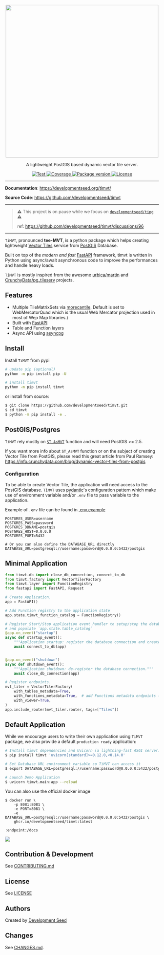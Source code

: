 <p align="center">
  <img width="500" src="https://user-images.githubusercontent.com/10407788/172734314-a2b47e51-b919-4aa3-a7cf-33e57f3c2852.png"/>
  <p align="center">A lightweight PostGIS based dynamic vector tile server.</p>
</p>

<p align="center">
  <a href="https://github.com/developmentseed/timvt/actions?query=workflow%3ACI" target="_blank">
      <img src="https://github.com/developmentseed/timvt/workflows/CI/badge.svg" alt="Test">
  </a>
  <a href="https://codecov.io/gh/developmentseed/timvt" target="_blank">
      <img src="https://codecov.io/gh/developmentseed/timvt/branch/master/graph/badge.svg" alt="Coverage">
  </a>
  <a href="https://pypi.org/project/timvt" target="_blank">
      <img src="https://img.shields.io/pypi/v/timvt?color=%2334D058&label=pypi%20package" alt="Package version">
  </a>
  <a href="https://github.com/developmentseed/timvt/blob/master/LICENSE" target="_blank">
      <img src="https://img.shields.io/github/license/developmentseed/timvt.svg" alt="License">

  </a>
</p>

---

**Documentation**: <a href="https://developmentseed.org/timvt/" target="_blank">https://developmentseed.org/timvt/</a>

**Source Code**: <a href="https://github.com/developmentseed/timvt" target="_blank">https://github.com/developmentseed/timvt</a>

---

> :warning: This project is on pause while we focus on [`developmentseed/tipg`](https://github.com/developmentseed/tipg) :warning:
>
>  ref: https://github.com/developmentseed/timvt/discussions/96

---

`TiMVT`, pronounced **tee-MVT**, is a python package which helps creating lightweight [Vector Tiles](https://github.com/mapbox/vector-tile-spec) service from [PostGIS](https://github.com/postgis/postgis) Database.

Built on top of the *modern and fast* [FastAPI](https://fastapi.tiangolo.com) framework, timvt is written in Python using async/await asynchronous code to improve the performances and handle heavy loads.

`TiMVT` is mostly inspired from the awesome [urbica/martin](https://github.com/urbica/martin) and [CrunchyData/pg_tileserv](https://github.com/CrunchyData/pg_tileserv) projects.

## Features

- Multiple TileMatrixSets via [morecantile](https://github.com/developmentseed/morecantile). Default is set to WebMercatorQuad which is the usual Web Mercator projection used in most of Wep Map libraries.)
- Built with [FastAPI](https://fastapi.tiangolo.com)
- Table and Function layers
- Async API using [asyncpg](https://github.com/MagicStack/asyncpg)


## Install

Install `TiMVT` from pypi
```bash
# update pip (optional)
python -m pip install pip -U

# install timvt
python -m pip install timvt
```

or install from source:

```bash
$ git clone https://github.com/developmentseed/timvt.git
$ cd timvt
$ python -m pip install -e .
```

## PostGIS/Postgres

`TiMVT` rely mostly on [`ST_AsMVT`](https://postgis.net/docs/ST_AsMVT.html) function and will need PostGIS >= 2.5.

If you want more info about `ST_AsMVT` function or on the subject of creating Vector Tile from PostGIS, please read this great article from Paul Ramsey: https://info.crunchydata.com/blog/dynamic-vector-tiles-from-postgis

### Configuration

To be able to create Vector Tile, the application will need access to the PostGIS database. `TiMVT` uses [pydantic](https://pydantic-docs.helpmanual.io/usage/settings/)'s configuration pattern which make use of environment variable and/or `.env` file to pass variable to the application.

Example of `.env` file can be found in [.env.example](https://github.com/developmentseed/timvt/blob/master/.env.example)
```
POSTGRES_USER=username
POSTGRES_PASS=password
POSTGRES_DBNAME=postgis
POSTGRES_HOST=0.0.0.0
POSTGRES_PORT=5432

# Or you can also define the DATABASE_URL directly
DATABASE_URL=postgresql://username:password@0.0.0.0:5432/postgis
```

## Minimal Application

```python
from timvt.db import close_db_connection, connect_to_db
from timvt.factory import VectorTilerFactory
from timvt.layer import FunctionRegistry
from fastapi import FastAPI, Request

# Create Application.
app = FastAPI()

# Add Function registry to the application state
app.state.timvt_function_catalog = FunctionRegistry()

# Register Start/Stop application event handler to setup/stop the database connection
# and populate `app.state.table_catalog`
@app.on_event("startup")
async def startup_event():
    """Application startup: register the database connection and create table list."""
    await connect_to_db(app)


@app.on_event("shutdown")
async def shutdown_event():
    """Application shutdown: de-register the database connection."""
    await close_db_connection(app)

# Register endpoints.
mvt_tiler = VectorTilerFactory(
    with_tables_metadata=True,
    with_functions_metadata=True,  # add Functions metadata endpoints (/functions.json, /{function_name}.json)
    with_viewer=True,
)
app.include_router(mvt_tiler.router, tags=["Tiles"])
```

## Default Application

While we encourage users to write their own application using `TiMVT` package, we also provide a default `production ready` application:

```bash
# Install timvt dependencies and Uvicorn (a lightning-fast ASGI server)
$ pip install timvt 'uvicorn[standard]>=0.12.0,<0.14.0'

# Set Database URL environment variable so TiMVT can access it
$ export DATABASE_URL=postgresql://username:password@0.0.0.0:5432/postgis

# Launch Demo Application
$ uvicorn timvt.main:app --reload
```

You can also use the official docker image

```
$ docker run \
    -p 8081:8081 \
    -e PORT=8081 \
    -e DATABASE_URL=postgresql://username:password@0.0.0.0:5432/postgis \
    ghcr.io/developmentseed/timvt:latest
```

`:endpoint:/docs`

![](https://user-images.githubusercontent.com/10407788/202146065-2ddcf159-123c-48f9-a208-7dcd46201cb4.png)


## Contribution & Development

See [CONTRIBUTING.md](https://github.com/developmentseed/timvt/blob/master/CONTRIBUTING.md)

## License

See [LICENSE](https://github.com/developmentseed/timvt/blob/master/LICENSE)

## Authors

Created by [Development Seed](<http://developmentseed.org>)

## Changes

See [CHANGES.md](https://github.com/developmentseed/timvt/blob/master/CHANGES.md).

